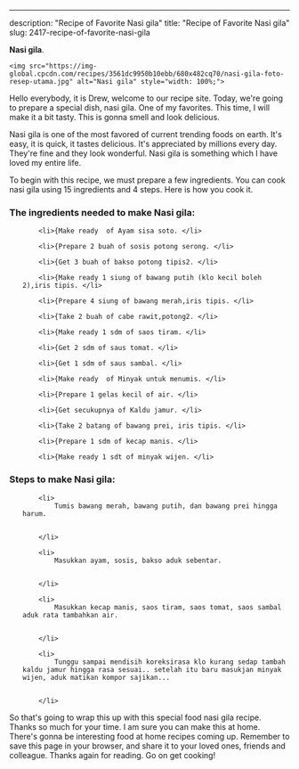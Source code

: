 ---
description: "Recipe of Favorite Nasi gila"
title: "Recipe of Favorite Nasi gila"
slug: 2417-recipe-of-favorite-nasi-gila

<p>
	<strong>Nasi gila</strong>. 
	
</p>
<p>
	
	<img src="https://img-global.cpcdn.com/recipes/3561dc9950b10ebb/680x482cq70/nasi-gila-foto-resep-utama.jpg" alt="Nasi gila" style="width: 100%;">
	
	
</p>
<p>
	Hello everybody, it is Drew, welcome to our recipe site. Today, we're going to prepare a special dish, nasi gila. One of my favorites. This time, I will make it a bit tasty. This is gonna smell and look delicious.
</p>
	
<p>
	Nasi gila is one of the most favored of current trending foods on earth. It's easy, it is quick, it tastes delicious. It's appreciated by millions every day. They're fine and they look wonderful. Nasi gila is something which I have loved my entire life.
</p>
<p>
	
</p>

<p>
To begin with this recipe, we must prepare a few ingredients. You can cook nasi gila using 15 ingredients and 4 steps. Here is how you cook it.
</p>

<h3>The ingredients needed to make Nasi gila:</h3>

<ol>
	
		<li>{Make ready  of Ayam sisa soto. </li>
	
		<li>{Prepare 2 buah of sosis potong serong. </li>
	
		<li>{Get 3 buah of bakso potong tipis2. </li>
	
		<li>{Make ready 1 siung of bawang putih (klo kecil boleh 2),iris tipis. </li>
	
		<li>{Prepare 4 siung of bawang merah,iris tipis. </li>
	
		<li>{Take 2 buah of cabe rawit,potong2. </li>
	
		<li>{Make ready 1 sdm of saos tiram. </li>
	
		<li>{Get 2 sdm of saus tomat. </li>
	
		<li>{Get 1 sdm of saus sambal. </li>
	
		<li>{Make ready  of Minyak untuk menumis. </li>
	
		<li>{Prepare 1 gelas kecil of air. </li>
	
		<li>{Get secukupnya of Kaldu jamur. </li>
	
		<li>{Take 2 batang of bawang prei, iris tipis. </li>
	
		<li>{Prepare 1 sdm of kecap manis. </li>
	
		<li>{Make ready 1 sdt of minyak wijen. </li>
	
</ol>
<p>
	
</p>

<h3>Steps to make Nasi gila:</h3>

<ol>
	
		<li>
			Tumis bawang merah, bawang putih, dan bawang prei hingga harum.
			
			
		</li>
	
		<li>
			Masukkan ayam, sosis, bakso aduk sebentar.
			
			
		</li>
	
		<li>
			Masukkan kecap manis, saos tiram, saos tomat, saos sambal aduk rata tambahkan air.
			
			
		</li>
	
		<li>
			Tunggu sampai mendisih koreksirasa klo kurang sedap tambah kaldu jamur hingga rasa sesuai.. setelah itu baru masukjan minyak wijen, aduk matikan kompor sajikan...
			
			
		</li>
	
</ol>

<p>
	
</p>

<p>
	So that's going to wrap this up with this special food nasi gila recipe. Thanks so much for your time. I am sure you can make this at home. There's gonna be interesting food at home recipes coming up. Remember to save this page in your browser, and share it to your loved ones, friends and colleague. Thanks again for reading. Go on get cooking!
</p>
